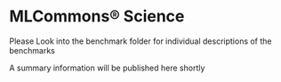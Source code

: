 # MLCommons® Science

Please Look into the benchmark folder for individual descriptions of the benchmarks

A summary information will be published here shortly

